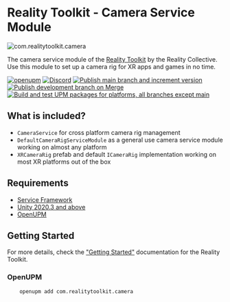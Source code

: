 # Reality Toolkit - Camera Service Module

![com.realitytoolkit.camera](https://user-images.githubusercontent.com/9565734/222917131-e791d0e1-ac7a-4828-b330-0a1c76e28ef3.png)

The camera service module of the [Reality Toolkit](https://www.realitytoolkit.io/) by the Reality Collective. Use this module to set up a camera rig for XR apps and games in no time.

[![openupm](https://img.shields.io/npm/v/com.realitytoolkit.camera?label=openupm&registry_uri=https://package.openupm.com)](https://openupm.com/packages/com.realitytoolkit.camera/) [![Discord](https://img.shields.io/discord/597064584980987924.svg?label=&logo=discord&logoColor=ffffff&color=7389D8&labelColor=6A7EC2)](https://discord.gg/hF7TtRCFmB)
[![Publish main branch and increment version](https://github.com/realitycollective/com.realitytoolkit.camera/actions/workflows/main-publish.yml/badge.svg)](https://github.com/realitycollective/com.realitytoolkit.camera/actions/workflows/main-publish.yml)
[![Publish development branch on Merge](https://github.com/realitycollective/com.realitytoolkit.camera/actions/workflows/development-publish.yml/badge.svg)](https://github.com/realitycollective/com.realitytoolkit.camera/actions/workflows/development-publish.yml)
[![Build and test UPM packages for platforms, all branches except main](https://github.com/realitycollective/com.realitytoolkit.camera/actions/workflows/development-buildandtestupmrelease.yml/badge.svg)](https://github.com/realitycollective/com.realitytoolkit.camera/actions/workflows/development-buildandtestupmrelease.yml)

## What is included?

- `CameraService` for cross platform camera rig management
- `DefaultCameraRigServiceModule` as a general use camera service module working on almost any platform
- `XRCameraRig` prefab and default `ICameraRig` implementation working on most XR platforms out of the box

## Requirements

- [Service Framework](https://github.com/realitycollective/com.realitycollective.service-framework)
- [Unity 2020.3 and above](https://unity.com/)
- [OpenUPM](https://openupm.com/docs/)

## Getting Started

For more details, check the ["Getting Started"](https://www.realitytoolkit.io/) documentation for the Reality Toolkit.

### OpenUPM

```text
    openupm add com.realitytoolkit.camera
```

